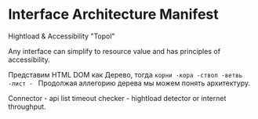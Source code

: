 # Interface Architecture Manifest

Hightload & Accessibility "Topol"

Any interface can simplify to resource value and has principles of accessibility.

Представим HTML DOM как Дерево, тогда 
``
  корни - ``<html></html>``
    кора - ``<head></head>``
    ствол - ``<body></body>``
      ветвь - ``<component></component>``
      лист - ``<basic-component></basic-component>``
``
    Продолжая аллегорию дерева мы можем понять архитектуру.

Connector - api list
  timeout checker - hightload detector or internet throughput.






